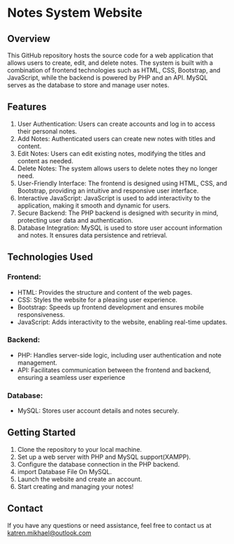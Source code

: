 # Notes System Website
## Overview
This GitHub repository hosts the source code for a web application that allows users to create, edit, and delete notes. The system is built with a combination of frontend technologies such as HTML, CSS, Bootstrap, and JavaScript, while the backend is powered by PHP and an API. MySQL serves as the database to store and manage user notes.
## Features
1. User Authentication: Users can create accounts and log in to access their personal notes.
2. Add Notes: Authenticated users can create new notes with titles and content.
3. Edit Notes: Users can edit existing notes, modifying the titles and content as needed.
4. Delete Notes: The system allows users to delete notes they no longer need.
5. User-Friendly Interface: The frontend is designed using HTML, CSS, and Bootstrap, providing an intuitive and responsive user interface.
6. Interactive JavaScript: JavaScript is used to add interactivity to the application, making it smooth and dynamic for users.
7. Secure Backend: The PHP backend is designed with security in mind, protecting user data and authentication.
8. Database Integration: MySQL is used to store user account information and notes. It ensures data persistence and retrieval.
## Technologies Used
### Frontend:
- HTML: Provides the structure and content of the web pages.
- CSS: Styles the website for a pleasing user experience.
- Bootstrap: Speeds up frontend development and ensures mobile responsiveness.
- JavaScript: Adds interactivity to the website, enabling real-time updates.
### Backend:
- PHP: Handles server-side logic, including user authentication and note management.
- API: Facilitates communication between the frontend and backend, ensuring a seamless user experience
### Database:
- MySQL: Stores user account details and notes securely.
## Getting Started
1. Clone the repository to your local machine.
2. Set up a web server with PHP and MySQL support(XAMPP).
3. Configure the database connection in the PHP backend.
4. import Database File On MySQL.
5. Launch the website and create an account.
6. Start creating and managing your notes!
## Contact
If you have any questions or need assistance, feel free to contact us at katren.mikhael@outlook.com


